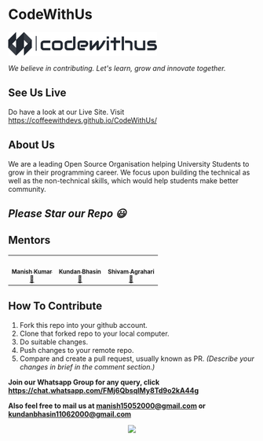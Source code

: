 # CodeWithUs

<img src="logo/logo.png" height="48">

_We believe in contributing. Let's learn, grow and innovate together._

## See Us Live

Do have a look at our Live Site. Visit https://coffeewithdevs.github.io/CodeWithUs/

## About Us

We are a leading Open Source Organisation helping University Students to grow in their programming career. We focus upon building the technical as well as the non-technical skills, which would help students make better community.

## _Please Star our Repo :smiley:_

## Mentors

<table>
  <tr>
    <td align="center"><a href="https://github.com/kumarmanish03"><img src="https://avatars0.githubusercontent.com/u/41566808?v=4" width="100px;" alt=""/><br /><sub><b>Manish Kumar</b></sub></a><br /><a href="https://github.com/CoffeeWithDevs/CodeWithUs/commits?author=kumarmanish03" title="Documentation">📖</a></td>
    <td align="center"><a href="https://github.com/kundanb"><img src="https://avatars.githubusercontent.com/kundanb" width="100px;" alt=""/><br /><sub><b>Kundan Bhasin</b></sub></a><br /><a href="https://github.com/CoffeeWithDevs/CodeWithUs/commits?author=kundanb" title="Documentation">🚧</a></td>
    <td align="center"><a href="https://github.com/geeks5551"><img src="https://avatars2.githubusercontent.com/geeks5551" width="100px;" alt=""/><br /><sub><b>Shivam Agrahari</b></sub></a><br /><a href="https://github.com/CoffeeWithDevs/CodeWithUs/commits?author=geeks5551" title="Documentation">🚧</a></td>
  </tr>
 </table>

## How To Contribute

1. Fork this repo into your github account.
2. Clone that forked repo to your local computer.
3. Do suitable changes.
4. Push changes to your remote repo.
5. Compare and create a pull request, usually known as PR. _(Describe your changes in brief in the comment section.)_


**Join our Whatsapp Group for any query, click https://chat.whatsapp.com/FMj6QbsqlMy8Td9o2kA44g**

**Also feel free to mail us at manish15052000@gmail.com or kundanbhasin11062000@gmail.com**

<p align="center">

<img src="https://visitor-badge.laobi.icu/badge?page_id=CoffeeWithDevs.CodeWithUs" />

</p>


